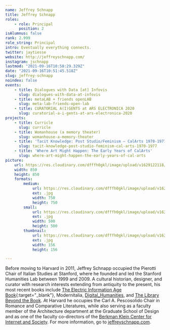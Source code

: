 ```yaml
---
name: Jeffrey Schnapp
title: Jeffrey Schnapp
roles:
    - role: Principal
      position: 2
isAlumnus: false
rank: 2.999
role_string: Principal
intro: Eventually everything connects.
twitter: jaytiesse
website: http://jeffreyschnapp.com/
instagram: jschnapp
lastmod: "2021-09-16T10:58:29.329Z"
date: "2021-09-16T10:51:45.518Z"
slug: jeffrey-schnapp
noindex: false
events:
    - title: Dialogues with Data [at] Infovis
      slug: dialogues-with-data-at-infovis
    - title: metaLAB + friends openLAB
      slug: meta-lab-friends-open-lab
    - title: CURATORIAL A(I)GENTS at ARS ELECTRONICA 2020
      slug: curatorial-a-i-gents-at-ars-electronica-2020
projects:
    - title: Curricle
      slug: curricle
    - title: Womanhouse (a memory theater)
      slug: womanhouse-a-memory-theater
    - title: 'Tacit Knowledge: Post Studio/Feminism – CalArts 1970-1977'
      slug: tacit-knowledge-post-studio-feminism-cal-arts-1970-1977
    - title: 'Where Art Might Happen: The Early Years of CalArts'
      slug: where-art-might-happen-the-early-years-of-cal-arts
picture:
    url: https://res.cloudinary.com/dfffh0gkl/image/upload/v1629122118/jeffrey_c976257763.jpg
    width: 850
    height: 850
    formats:
        medium:
            url: https://res.cloudinary.com/dfffh0gkl/image/upload/v1629122120/medium_jeffrey_c976257763.jpg
            ext: .jpg
            width: 750
            height: 750
        small:
            url: https://res.cloudinary.com/dfffh0gkl/image/upload/v1629122120/small_jeffrey_c976257763.jpg
            ext: .jpg
            width: 500
            height: 500
        thumbnail:
            url: https://res.cloudinary.com/dfffh0gkl/image/upload/v1629122119/thumbnail_jeffrey_c976257763.jpg
            ext: .jpg
            width: 156
            height: 156

---
```

Before moving to Harvard in 2011, Jeffrey Schnapp occupied the Pierotti Chair of Italian Studies at Stanford, where he founded and led the Stanford Humanities Lab between 1999 and 2009. A cultural historian, designer, and curator with research interests extending from antiquity to the present, his most recent books include [The Electric Information Age Book](http://www.projectprojects.com/projects/the_electric_information_age_book){:target="_blank"}, Modernitalia, <a href='https://mitpress.mit.edu/books/digitalhumanities' target='blank'>Digital_Humanities</a>, and <a href='http://www.hup.harvard.edu/catalog.php?isbn=9780674725034' target='blank'>The Library Beyond the Book</a>. At Harvard he occupies the Carl A. Pescosolido Chair in Romance and Comparative Literatures, while also serving as a faculty member of the Architecture department at the Graduate School of Design and as one of the faculty co-directors of the <a href='https://cyber.harvard.edu/' target='blank'>Berkman Klein Center for Internet and Society</a>. For more information, go to <a href='http://jeffreyschnapp.com' target='blank'>jeffreyschnapp.com</a>.